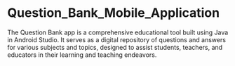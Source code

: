 # Question_Bank_Mobile_Application
The Question Bank app is a comprehensive educational tool built using Java in Android Studio. It serves as a digital repository of questions and answers for various subjects and topics, designed to assist students, teachers, and educators in their learning and teaching endeavors.
